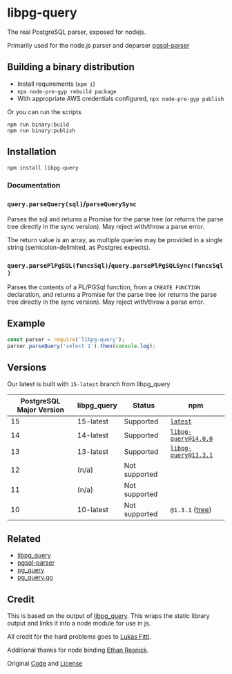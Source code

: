 # libpg-query

The real PostgreSQL parser, exposed for nodejs.

Primarily used for the node.js parser and deparser [pgsql-parser](https://github.com/pyramation/pgsql-parser)

## Building a binary distribution

- Install requirements (`npm i`)
- `npx node-pre-gyp rebuild package`
- With appropriate AWS credentials configured, `npx node-pre-gyp publish`

Or you can run the scripts

```
npm run binary:build
npm run binary:publish
```

## Installation

```sh
npm install libpg-query
```

### Documentation

### `query.parseQuery(sql)`/`parseQuerySync`

Parses the sql and returns a Promise for the parse tree (or returns the parse tree directly in the sync version). May reject with/throw a parse error.

The return value is an array, as multiple queries may be provided in a single string (semicolon-delimited, as Postgres expects).

### `query.parsePlPgSQL(funcsSql)`/`query.parsePlPgSQLSync(funcsSql)`

Parses the contents of a PL/PGSql function, from a `CREATE FUNCTION` declaration, and returns a Promise for the parse tree (or returns the parse tree directly in the sync version). May reject with/throw a parse error.

## Example

```js
const parser = require('libpg-query');
parser.parseQuery('select 1').then(console.log);
```

## Versions

Our latest is built with `15-latest` branch from libpg_query

| PostgreSQL Major Version | libpg_query | Status              | npm 
|--------------------------|-------------|---------------------|---------|
| 15                       | 15-latest   | Supported           | [`latest`](https://www.npmjs.com/package/libpg-query/v/latest)
| 14                       | 14-latest   | Supported           | [`libpg-query@14.0.0`](https://www.npmjs.com/package/libpg-query/v/14.0.0)
| 13                       | 13-latest   | Supported           | [`libpg-query@13.3.1`](https://www.npmjs.com/package/libpg-query/v/13.3.1)
| 12                       | (n/a)       | Not supported       |
| 11                       | (n/a)       | Not supported       |
| 10                       | 10-latest   | Not supported       | `@1.3.1` ([tree](https://github.com/pyramation/pgsql-parser/tree/39b7b1adc8914253226e286a48105785219a81ca))      | 

## Related

* [libpg_query](https://github.com/pganalyze/libpg_query)
* [pgsql-parser](https://github.com/pyramation/pgsql-parser)
* [pg_query](https://github.com/lfittl/pg_query)
* [pg_query.go](https://github.com/lfittl/pg_query.go)

## Credit

This is based on the output of [libpg_query](https://github.com/pganalyze/libpg_query). This wraps the static library output and links it into a node module for use in js.

All credit for the hard problems goes to [Lukas Fittl](https://github.com/lfittl).

Additional thanks for node binding [Ethan Resnick](github.com/ethanresnick).

Original [Code](https://github.com/zhm/node-pg-query-native) and [License](https://github.com/zhm/node-pg-query-native/blob/master/LICENSE.md)
